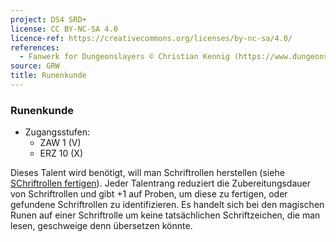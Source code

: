 ```yaml
---
project: DS4 SRD+
license: CC BY-NC-SA 4.0
licence-ref: https://creativecommons.org/licenses/by-nc-sa/4.0/
references: 
  - Fanwerk for Dungeonslayers © Christian Kennig (https://www.dungeonslayers.net/)
source: GRW
title: Runenkunde
---
```


### Runenkunde

- Zugangsstufen:
  - ZAW 1 (V)
  - ERZ 10 (X)

Dieses Talent wird benötigt, will man Schriftrollen herstellen (siehe [SChriftrollen fertigen](../spielleitung-schaetze.md#schriftrollen-fertigen)). Jeder Talentrang reduziert die Zubereitungsdauer von Schriftrollen und gibt +1 auf Proben, um diese zu fertigen, oder gefundene Schriftrollen zu identifizieren. Es handelt sich bei den magischen Runen auf einer Schriftrolle um keine tatsächlichen Schriftzeichen, die man lesen, geschweige denn übersetzen könnte.

